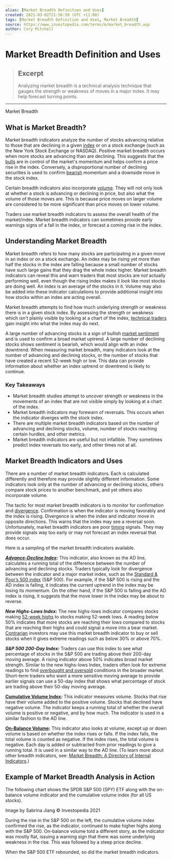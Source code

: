 ```yaml
---
alias: [Market Breadth Definition and Uses]
created: 2021-03-02T21:56:59 (UTC +11:00)
tags: [Market Breadth Definition and Uses, Market Breadth]
source: https://www.investopedia.com/terms/m/market_breadth.asp
author: Cory Mitchell
---
```


# Market Breadth Definition and Uses

> ## Excerpt
> Analyzing market breadth is a technical analysis technique that gauges the strength or weakness of moves in a major index. It may help forecast turning points.

---

Market Breadth
## What is Market Breadth?

Market breadth indicators analyze the number of stocks advancing relative to those that are declining in a given [index](https://www.investopedia.com/terms/i/index.asp) or on a stock exchange (such as the New York Stock Exchange or NASDAQ). Positive market breadth occurs when more stocks are advancing than are declining. This suggests that the [bulls](https://www.investopedia.com/terms/b/bull.asp) are in control of the market's momentum and helps confirm a price rise in the index. Conversely, a disproportional number of declining securities is used to confirm [bearish](https://www.investopedia.com/terms/b/bear.asp) momentum and a downside move in the stock index.

Certain breadth indicators also incorporate [volume](https://www.investopedia.com/terms/v/volume.asp). They will not only look at whether a stock is advancing or declining in price, but also what the volume of those moves are. This is because price moves on larger volume are considered to be more significant than price moves on lower volume.

Traders use market breadth indicators to assess the overall health of the market/index. Market breadth indicators can sometimes provide early warnings signs of a fall in the index, or forecast a coming rise in the index.

## Understanding Market Breadth

Market breadth refers to how many stocks are participating in a given move in an index or on a stock exchange. An index may be rising yet more than half the stocks in the index are falling because a small number of stocks have such large gains that they drag the whole index higher. Market breadth indicators can reveal this and warn traders that most stocks are _not_ actually performing well, even though the rising index makes it _look_ like most stocks are doing well. An index is an average of the stocks in it. Volume may also be added into these indicator calculations to provide additional insight into how stocks within an index are acting overall.

Market breadth attempts to find how much underlying strength or weakness there is in a given stock index. By assessing the strength or weakness which isn't plainly visible by looking at a chart of the index, [technical traders](https://www.investopedia.com/terms/t/technicalanalysis.asp) gain insight into what the index may do next.

A large number of advancing stocks is a sign of bullish [market sentiment](https://www.investopedia.com/terms/m/marketsentiment.asp) and is used to confirm a broad market uptrend. A large number of declining stocks shows sentiment is bearish, which would align with an index downtrend. When measuring market breadth, many indicators look at the number of advancing and declining stocks, or the number of stocks that have created a recent 52-week high or low. This data can provide information about whether an index uptrend or downtrend is likely to continue.

### Key Takeaways

-   Market breadth studies attempt to uncover strength or weakness in the movements of an index that are not visible simply by looking at a chart of the index.
-   Market breadth indicators may forewarn of reversals. This occurs when the indicator diverges with the stock index.
-   There are multiple market breadth indicators based on the number of advancing and declining stocks, volume, number of stocks reaching certain hurdles, and other metrics.
-   Market breadth indicators are useful but not infallible. They sometimes predict index reversals too early, and other times not at all.

## Market Breadth Indicators and Uses

There are a number of market breadth indicators. Each is calculated differently and therefore may provide slightly different information. Some indicators look only at the number of advancing or declining stocks, others compare stock prices to another benchmark, and yet others also incorporate volume.

The tactic for most market breadth indicators is to monitor for confirmation and [divergence](https://www.investopedia.com/terms/d/divergence.asp). Confirmation is when the indicator is moving favorably and the index is rising. Divergence is when the index and indicator move in opposite directions. This warns that the index may see a reversal soon. Unfortunately, market breadth indicators are poor [timing](https://www.investopedia.com/terms/m/markettiming.asp) signals. They may provide signals way too early or may not forecast an index reversal that does occur.

Here is a sampling of the market breadth indicators available.

**_[Advance-Decline Index](https://www.investopedia.com/terms/a/advancedeclineline.asp):_** This indicator, also known as the AD line, calculates a running total of the difference between the number of advancing and declining stocks. Traders typically look for divergence between the indicator and a major market index, such as the [Standard & Poor’s 500 index](https://www.investopedia.com/terms/s/sp500.asp) (S&P 500). For example, if the S&P 500 is rising and the AD index is falling, it indicates the current uptrend in the index may be losing its momentum. On the other hand, if the S&P 500 is falling and the AD index is rising, it suggests that the move lower in the index may be about to reverse.

**_New Highs-Lows Index:_** The new highs-lows indicator compares stocks making [52-week highs](https://www.investopedia.com/terms/a/advancedeclineline.asp) to stocks making 52-week lows. A reading below 50% indicates that more stocks are reaching their lows compared to stocks that are reaching their highs and could signal a move into a bear market. [Contrarian](https://www.investopedia.com/terms/c/contrarian.asp) investors may use this market breadth indicator to buy or sell stocks when it gives extreme readings such as below 30% or above 70%.

**_S&P 500 200-Day Index:_** Traders can use this index to see what percentage of stocks in the S&P 500 are trading above their 200-day moving average. A rising indicator above 50% indicates broad market strength. Similar to the new highs-lows Index, traders often look for extreme readings to find [overbought and oversold](https://www.investopedia.com/ask/answers/121214/what-are-best-indicators-identify-overbought-and-oversold-stocks.asp) conditions in the broader market. Short-term traders who want a more sensitive moving average to provide earlier signals can use a 50-day index that shows what percentage of stock are trading above their 50-day moving average.

**[Cumulative Volume Index](https://www.investopedia.com/terms/c/cumulativevolumeindex.asp):** This indicator measures volume. Stocks that rise have their volume added to the positive volume. Stocks that declined have negative volume. The indicator keeps a running total of whether the overall volume is positive or negative, and by how much. The indicator is used in a similar fashion to the AD line.

**[On-Balance Volume](https://www.investopedia.com/terms/o/onbalancevolume.asp):** This indicator also looks at volume, except up or down volume is based on whether the index rises or falls. If the index falls, the total volume is counted as negative. If the index rises, the total volume is negative. Each day is added or subtracted from prior readings to give a running total. It is used in a similar way to the AD line. (To learn more about other breadth indicators, see: [Market Breadth: A Directory of Internal Indicators](https://www.investopedia.com/terms/a/a-d-ratio-adr.asp).)

## Example of Market Breadth Analysis in Action

The following chart shows the SPDR S&P 500 (SPY) ETF along with the on-balance volume indicator and the cumulative volume index (for all US stocks).

Image by Sabrina Jiang © Investopedia 2021

During the rise in the S&P 500 on the left, the cumulative volume index confirmed the rise, as the indicator, continued to make higher highs along with the S&P 500. On-balance volume told a different story, as the indicator was mostly flat, issuing a warning sign that there was some underlying weakness in the rise. This was followed by a steep price decline.

When the S&P 500 ETF rebounded, so did the market breadth indicators.
